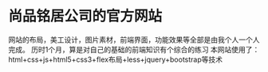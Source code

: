 # 尚品铭居公司的官方网站
网站的布局，美工设计，图片素材，前端界面，功能效果等全部是由我个人一个人完成。
历时1个月，算是对自己的基础的前端知识有个综合的练习
本网站使用了：
html+css+js+html5+css3+flex布局+less+jquery+bootstrap等技术

